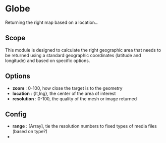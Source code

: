 # Globe

Returning the right map based on a location...

## Scope 

This module is designed to calculate the right geographic area that needs to be returned using a standard geographic coordinates (latitude and longitude) and based on specific options.

## Options

* **zoom** : 0-100, how close the target is to the geometry
* **location** : {lt,lng}, the center of the area of interest
* **resolution** : 0-100, the quality of the mesh or image returned

## Config

* **range** : [Array], tie the resolution numbers to fixed types of media files (based on type?)
*


